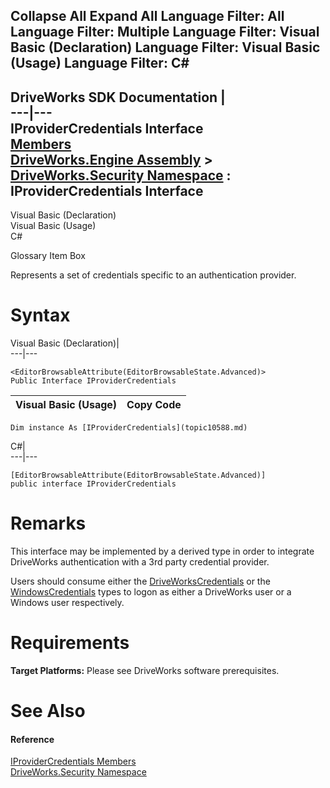 Collapse All Expand All Language Filter: All  Language Filter: Multiple  Language Filter: Visual Basic (Declaration) Language Filter: Visual Basic (Usage) Language Filter: C#  
---  
DriveWorks SDK Documentation  |   
---|---  
IProviderCredentials Interface   
[Members](topic10589.md)   
[DriveWorks.Engine Assembly](topic2156.md) > [DriveWorks.Security Namespace](topic10574.md) : IProviderCredentials Interface  
---  
  
Visual Basic (Declaration)    
Visual Basic (Usage)    
C# 

Glossary Item Box

Represents a set of credentials specific to an authentication provider. 

# Syntax

Visual Basic (Declaration)|   
---|---  
      
    
    <EditorBrowsableAttribute(EditorBrowsableState.Advanced)>
    Public Interface IProviderCredentials   
  
Visual Basic (Usage)| Copy Code  
---|---  
      
    
    Dim instance As [IProviderCredentials](topic10588.md)  
  
C#|   
---|---  
      
    
    [EditorBrowsableAttribute(EditorBrowsableState.Advanced)]
    public interface IProviderCredentials   
  
# Remarks

This interface may be implemented by a derived type in order to integrate DriveWorks authentication with a 3rd party credential provider.

Users should consume either the [DriveWorksCredentials](topic10669.md) or the [WindowsCredentials](topic10756.md) types to logon as either a DriveWorks user or a Windows user respectively.

# Requirements

**Target Platforms:** Please see DriveWorks software prerequisites.

# See Also

#### Reference

[IProviderCredentials Members](topic10589.md)   
[DriveWorks.Security Namespace](topic10574.md)


